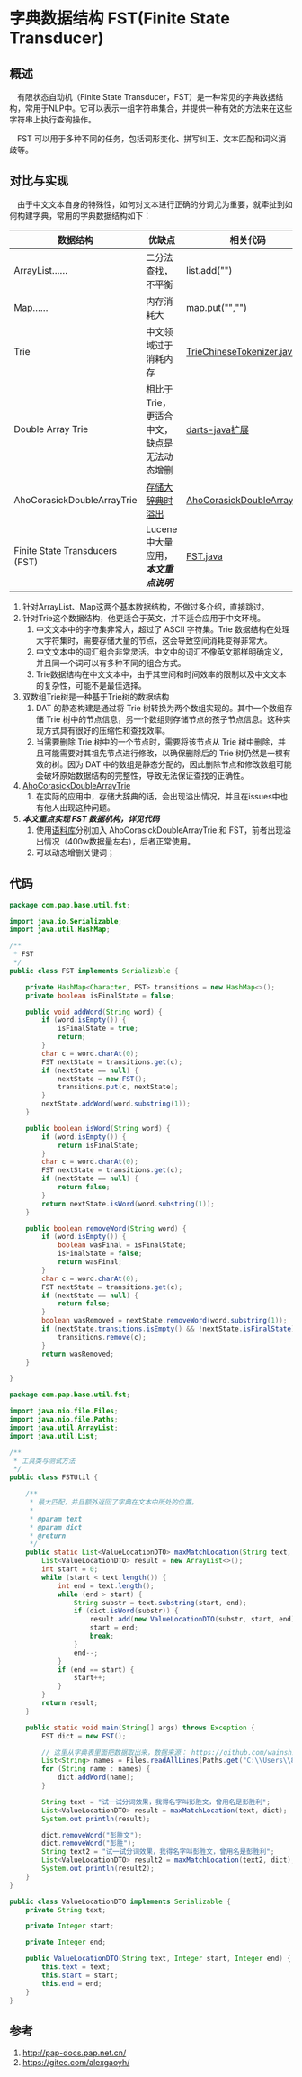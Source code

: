 # 字典数据结构 FST(Finite State Transducer)

## 概述
&ensp;&ensp;有限状态自动机（Finite State Transducer，FST）是一种常见的字典数据结构，常用于NLP中。它可以表示一组字符串集合，并提供一种有效的方法来在这些字符串上执行查询操作。

&ensp;&ensp;FST 可以用于多种不同的任务，包括词形变化、拼写纠正、文本匹配和词义消歧等。

## 对比与实现

&ensp;&ensp;由于中文文本自身的特殊性，如何对文本进行正确的分词尤为重要，就牵扯到如何构建字典，常用的字典数据结构如下：

| 数据结构              | 优缺点                                                                        | 相关代码                                                                                                                                                                           |
|-------------------|----------------------------------------------------------------------------|--------------------------------------------------------------------------------------------------------------------------------------------------------------------------------|
| ArrayList……	      | 二分法查找，不平衡                                                                  | list.add("")                                                                                                                                                                   |
| Map……             | 内存消耗大                                                                      | map.put("","")                                                                                                                                                                 |
| Trie              | 中文领域过于消耗内存                                                                 | [TrieChineseTokenizer.java](https://gitee.com/alexgaoyh/pap-base/blob/14564f3ef0d58f483b0fb5c843fa594bb961f6a8/src/main/java/com/pap/base/util/trie/TrieChineseTokenizer.java) |
| Double Array Trie | 相比于Trie，更适合中文，缺点是无法动态增删                                                    | [darts-java扩展](https://gitee.com/alexgaoyh/darts-java/tree/feature-pos-ext/)                                                                                                   |
| AhoCorasickDoubleArrayTrie | [存储大辞典时溢出](https://github.com/hankcs/AhoCorasickDoubleArrayTrie/issues/38) | [AhoCorasickDoubleArrayTrie](https://github.com/hankcs/AhoCorasickDoubleArrayTrie)                                             |
| Finite State Transducers (FST) | Lucene中大量应用，***本文重点说明***                                                         | [FST.java](https://gitee.com/alexgaoyh/pap-base/tree/051988dd354ffc3f62f8d9ee70710ad3802cca7f/src/main/java/com/pap/base/util/fst)                                             |


1. 针对ArrayList、Map这两个基本数据结构，不做过多介绍，直接跳过。
2. 针对Trie这个数据结构，他更适合于英文，并不适合应用于中文环境。
   1. 中文文本中的字符集非常大，超过了 ASCII 字符集。Trie 数据结构在处理大字符集时，需要存储大量的节点，这会导致空间消耗变得非常大。
   2. 中文文本中的词汇组合非常灵活。中文中的词汇不像英文那样明确定义，并且同一个词可以有多种不同的组合方式。
   3. Trie数据结构在中文文本中，由于其空间和时间效率的限制以及中文文本的复杂性，可能不是最佳选择。
3. 双数组Trie树是一种基于Trie树的数据结构
   1. DAT 的静态构建是通过将 Trie 树转换为两个数组实现的。其中一个数组存储 Trie 树中的节点信息，另一个数组则存储节点的孩子节点信息。这种实现方式具有很好的压缩性和查找效率。
   2. 当需要删除 Trie 树中的一个节点时，需要将该节点从 Trie 树中删除，并且可能需要对其祖先节点进行修改，以确保删除后的 Trie 树仍然是一棵有效的树。因为 DAT 中的数组是静态分配的，因此删除节点和修改数组可能会破坏原始数据结构的完整性，导致无法保证查找的正确性。
4. [AhoCorasickDoubleArrayTrie](https://www.hankcs.com/program/algorithm/aho-corasick-double-array-trie.html)
   1. 在实际的应用中，存储大辞典的话，会出现溢出情况，并且在issues中也有他人出现这种问题。
5. ***本文重点实现 FST 数据机构，详见代码***
   1. 使用[语料库](https://github.com/wainshine)分别加入 AhoCorasickDoubleArrayTrie 和 FST，前者出现溢出情况（400w数据量左右），后者正常使用。
   2. 可以动态增删关键词；

## 代码
```java
package com.pap.base.util.fst;

import java.io.Serializable;
import java.util.HashMap;

/**
 * FST
 */
public class FST implements Serializable {

    private HashMap<Character, FST> transitions = new HashMap<>();
    private boolean isFinalState = false;

    public void addWord(String word) {
        if (word.isEmpty()) {
            isFinalState = true;
            return;
        }
        char c = word.charAt(0);
        FST nextState = transitions.get(c);
        if (nextState == null) {
            nextState = new FST();
            transitions.put(c, nextState);
        }
        nextState.addWord(word.substring(1));
    }

    public boolean isWord(String word) {
        if (word.isEmpty()) {
            return isFinalState;
        }
        char c = word.charAt(0);
        FST nextState = transitions.get(c);
        if (nextState == null) {
            return false;
        }
        return nextState.isWord(word.substring(1));
    }

    public boolean removeWord(String word) {
        if (word.isEmpty()) {
            boolean wasFinal = isFinalState;
            isFinalState = false;
            return wasFinal;
        }
        char c = word.charAt(0);
        FST nextState = transitions.get(c);
        if (nextState == null) {
            return false;
        }
        boolean wasRemoved = nextState.removeWord(word.substring(1));
        if (nextState.transitions.isEmpty() && !nextState.isFinalState) {
            transitions.remove(c);
        }
        return wasRemoved;
    }

}

```

```java
package com.pap.base.util.fst;

import java.nio.file.Files;
import java.nio.file.Paths;
import java.util.ArrayList;
import java.util.List;

/**
 * 工具类与测试方法
 */
public class FSTUtil {

    /**
     * 最大匹配，并且额外返回了字典在文本中所处的位置。
     *
     * @param text
     * @param dict
     * @return
     */
    public static List<ValueLocationDTO> maxMatchLocation(String text, FST dict) {
        List<ValueLocationDTO> result = new ArrayList<>();
        int start = 0;
        while (start < text.length()) {
            int end = text.length();
            while (end > start) {
                String substr = text.substring(start, end);
                if (dict.isWord(substr)) {
                    result.add(new ValueLocationDTO(substr, start, end));
                    start = end;
                    break;
                }
                end--;
            }
            if (end == start) {
                start++;
            }
        }
        return result;
    }

    public static void main(String[] args) throws Exception {
        FST dict = new FST();

        // 这里从字典表里面把数据取出来，数据来源： https://github.com/wainshine
        List<String> names = Files.readAllLines(Paths.get("C:\\Users\\86181\\Desktop\\Chinese_Names_Corpus（120W）.txt"));
        for (String name : names) {
            dict.addWord(name);
        }

        String text = "试一试分词效果，我得名字叫彭胜文，曾用名是彭胜利";
        List<ValueLocationDTO> result = maxMatchLocation(text, dict);
        System.out.println(result);

        dict.removeWord("彭胜文");
        dict.removeWord("彭胜");
        String text2 = "试一试分词效果，我得名字叫彭胜文，曾用名是彭胜利";
        List<ValueLocationDTO> result2 = maxMatchLocation(text2, dict);
        System.out.println(result2);
    }
}

```

```java
public class ValueLocationDTO implements Serializable {
    private String text;

    private Integer start;

    private Integer end;

    public ValueLocationDTO(String text, Integer start, Integer end) {
        this.text = text;
        this.start = start;
        this.end = end;
    }
}
```

## 参考

1. http://pap-docs.pap.net.cn/
2. https://gitee.com/alexgaoyh/
